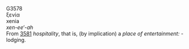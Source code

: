 G3578  
ξενία  
xenia  
*xen-ee‘-ah*  
From [3581](g3581) *hospitality*, that is, (by implication) a *place*
*of* *entertainment:* - lodging.  
